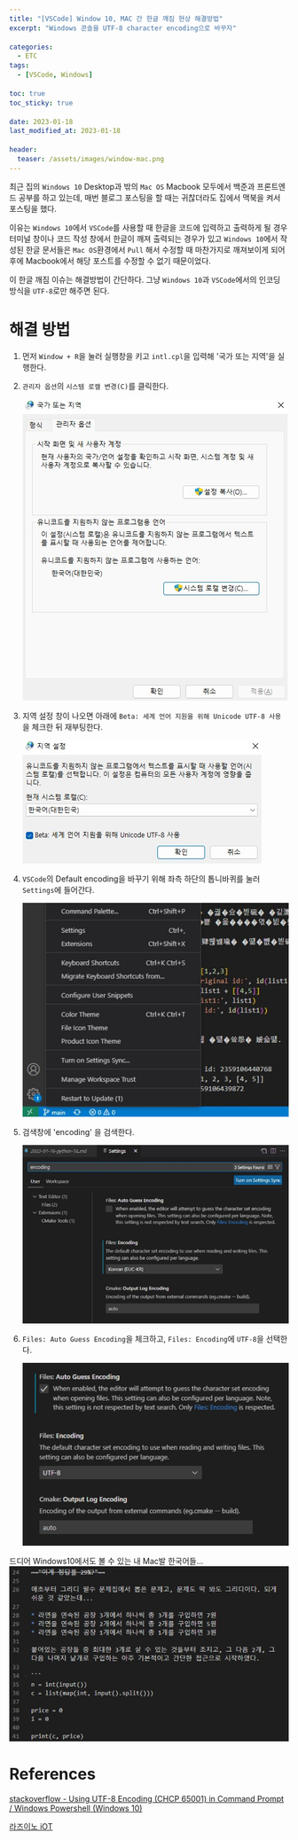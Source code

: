 ```yaml
---
title: "[VSCode] Window 10, MAC 간 한글 깨짐 현상 해결방법"
excerpt: "Windows 콘솔을 UTF-8 character encoding으로 바꾸자"

categories:
  - ETC
tags:
  - [VSCode, Windows]

toc: true
toc_sticky: true

date: 2023-01-18
last_modified_at: 2023-01-18

header:
  teaser: /assets/images/window-mac.png
---
```


최근 집의 `Windows 10` Desktop과 밖의 `Mac OS` Macbook 모두에서 백준과 프론트엔드 공부를 하고 있는데, 매번 블로그 포스팅을 할 때는 귀찮더라도 집에서 맥북을 켜서 포스팅을 했다.

이유는 `Windows 10`에서 `VSCode`를 사용할 때 한글을 코드에 입력하고 출력하게 될 경우 터미널 창이나 코드 작성 창에서 한글이 깨져 출력되는 경우가 있고 `Windows 10`에서 작성된 한글 문서들은 `Mac OS`환경에서 `Pull` 해서 수정할 때 마찬가지로 깨져보이게 되어 후에 Macbook에서 해당 포스트를 수정할 수 없기 때문이었다.

이 한글 깨짐 이슈는 해결방법이 간단하다. 그냥 `Windows 10`과 `VSCode`에서의 인코딩 방식을 `UTF-8`로만 해주면 된다.

# 해결 방법

1. 먼저 `Window + R`을 눌러 실행창을 키고 `intl.cpl`을 입력해 '국가 또는 지역'을 실행한다.

2. `관리자 옵션`의 `시스템 로캘 변경(C)`를 클릭한다.

    ![1](/assets/images/etc-230118/1.jpg)

3. 지역 설정 창이 나오면 아래에 `Beta: 세계 언어 지원을 위해 Unicode UTF-8 사용` 을 체크한 뒤 재부팅한다.

    ![2](/assets/images/etc-230118/2.jpg)

4. `VSCode`의 Default encoding을 바꾸기 위해 좌측 하단의 톱니바퀴를 눌러 `Settings`에 들어간다.

    ![3](/assets/images/etc-230118/3.jpg)

5. 검색창에 'encoding' 을 검색한다.

    ![4](/assets/images/etc-230118/4.jpg)

6. `Files: Auto Guess Encoding`을 체크하고, `Files: Encoding`에 `UTF-8`을 선택한다.

    ![5](/assets/images/etc-230118/5.jpg)


드디어 Windows10에서도 볼 수 있는 내 Mac발 한국어들...
![6](../assets/images/etc-230118/6.jpg)

# References

[stackoverflow - Using UTF-8 Encoding (CHCP 65001) in Command Prompt / Windows Powershell (Windows 10)](https://stackoverflow.com/questions/57131654/using-utf-8-encoding-chcp-65001-in-command-prompt-windows-powershell-window)

[라즈이노 iOT](https://rasino.tistory.com/343)
